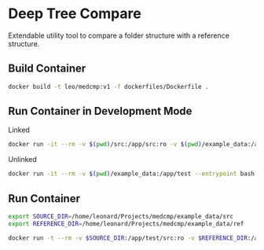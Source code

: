# Deep Tree Compare

Extendable utility tool to compare a folder structure with a reference structure.

## Build Container

```bash
docker build -t leo/medcmp:v1 -f dockerfiles/Dockerfile .
```

## Run Container in Development Mode

Linked

```bash
docker run -it --rm -v $(pwd)/src:/app/src:ro -v $(pwd)/example_data:/app/test --entrypoint bash leo/medcmp:v1
```

Unlinked

```bash
docker run -it --rm -v $(pwd)/example_data:/app/test --entrypoint bash leo/medcmp:v1
```

## Run Container

```bash
export SOURCE_DIR=/home/leonard/Projects/medcmp/example_data/src
export REFERENCE_DIR=/home/leonard/Projects/medcmp/example_data/ref

docker run -t --rm -v $SOURCE_DIR:/app/test/src:ro -v $REFERENCE_DIR:/app/test/ref:ro leo/medcmp:v1
```
